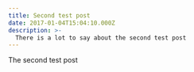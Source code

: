 ```yaml
---
title: Second test post
date: 2017-01-04T15:04:10.000Z
description: >-
  There is a lot to say about the second test post
---
```


The second test post